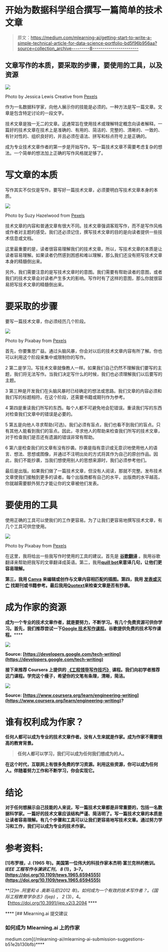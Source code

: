 # 开始为数据科学组合撰写一篇简单的技术文章

> 原文：<https://medium.com/mlearning-ai/getting-start-to-write-a-simple-technical-article-for-data-science-portfolio-bd5f96b956aa?source=collection_archive---------8----------------------->

## 文章写作的本质，要采取的步骤，要使用的工具，以及资源

![](img/dda7128f5c5b3b0ce18520f75da8cad1.png)

Photo by Jessica Lewis Creative from [Pexels](https://www.pexels.com/photo/ball-point-pen-on-opened-notebook-606541/)

作为一名数据科学家，向他人展示你的技能是必须的。一种方法是写一篇文章。文章是包含特定讨论的一段文字。

技术文章是独一无二的文章。这通常旨在使用技术或理解特定概念向读者解释。一篇好的技术文章在技术上是准确的、有用的、简洁的、完整的、清晰的、一致的、有针对性的、组织良好的，并且必须在语法、拼写和标点符号上是正确的。

成为专业技术文章作者的第一步是开始写作。写一篇技术文章不需要考虑复杂的想法。一个简单的想法加上正确的写作风格就足够了。

# 写文章的本质

写作其实不仅仅是写作。要写好一篇技术文章，必须要明白写技术文章本身的本质。

![](img/41bac21c73a620537fa9fd552a4f4e88.png)

Photo by Suzy Hazelwood from [Pexels](https://www.pexels.com/photo/black-and-red-typewriter-1995842/)

技术文章的内容和普通文章有很大不同。技术文章强调客观写作，而不是写作风格或作者对主题的感受。我们还必须记住，撰写技术文章的目的是向读者提供一些技术信息或文档。

这里最重要的是，读者很容易理解我们的技术文章。所以，写技术文章的本质是让读者容易理解。如果读者仍然感到困惑和难以理解，那么我们还没有把写技术文章本身的精髓倒出来。

另外，我们需要注意的是写技术文章时的意图。我们需要有帮助读者的意图，或者我们的技术文章会对读者产生多大的影响。写作时有了这样的意图，那么你就很容易把写技术文章的精髓倒出来。

# 要采取的步骤

要写一篇技术文章，你必须经历几个阶段。

![](img/33294f8a630ce5269b4febb928e4bf03.png)

Photo by Pixabay from [Pexels](https://www.pexels.com/photo/contemporary-gradient-handrails-perspective-434645/)

首先，你要集思广益。通过头脑风暴，你会对以后的技术文章内容有所了解。你也可以利用这个阶段来集中或限制你的写作。

2 第二是学习。写技术文章就像教人一样。如果我们自己仍然不理解我们要写的主题，我们将无法写作。当我们决定写什么的时候，我们也必须理解我们以后要写的主题。

3 第三种是开发我们在头脑风暴时已经确定的想法或思路。我们文章的内容必须和我们写的标题相符。在这个阶段，还需要书籍或期刊作为参考。

4 第四是重读我们所写的东西。每个人都不可避免地会犯错误。重读我们写的东西对检查我们文章中的错误是必要的。

5 第五是向他人寻求帮助(可选)。我们必须有盲点，我们也看不到我们的盲点。只有其他人能看到我们的盲点。因此，寻求他人的帮助来检查我们所写的技术文章，对于检查我们是否还有遗漏的错误非常有帮助。

6 第六是检查我们的文章有没有抄袭。抄袭是指有意识或无意识地使用他人的语言、想法、思想或图像，并通过不注明出处的方式将其作为自己的原创作品。因此，我们不能抄袭，当我们想使用别人的思想来源时，我们必须参考他们。

最后是出版。如果我们做了一篇技术文章，但没有人阅读，那就不完整。发布技术文章使我们接触到更多的读者。每个出版商都有自己的水平，出版商的水平越高，你就越需要额外努力才能让你的文章被他们发表。

# 要使用的工具

使用正确的工具可以使我们的工作更容易。为了让我们更容易地撰写技术文章，有几个工具可供您使用。

![](img/a93f5a8e370d1023ac50b4db19ba0e2e.png)

Photo by Pixabay from [Pexels](https://www.pexels.com/photo/business-computer-connection-contemporary-270640/)

在这里，我将给出一些我写作时使用的工具的建议。首先是 [**谷歌翻译**](http://translate.google.com) 。我用谷歌翻译来帮助把我写的文章翻译成英语。第二，我用[**quill bot**](https://quillbot.com/)**来意译几句，让他们更容易理解。**

**第三，我用 [**Canva**](https://www.canva.com/) 来编辑或创作与文章内容相匹配的插图。第四，我用 [**发表或灭亡**](https://harzing.com/resources/publish-or-perish/) 找期刊或书籍参考。最后我用[**Quotext**](https://www.quetext.com/)**来检查文章是否有抄袭。****

# ****成为作家的资源****

****成为一个专业的技术文章作者，就是要努力，不断学习。有几个免费资源可供你学习。首先，我们推荐尝试一下**[**Google 技术写作课程**](https://developers.google.com/tech-writing)**。谷歌提供免费的技术写作课程。********

******![](img/a772d14785d9a143f50ca620b8eef829.png)******

******Source: [https://developers.google.com/tech-writing](https://developers.google.com/tech-writing)******

******接下来推荐 Coursera 上提供的 [**《工程领导写作技巧》**](https://www.coursera.org/learn/engineering-writing?) 课程。我们向初学者推荐这门课程。学完这个瘦子，希望你的文笔有条理，清晰，简洁。******

****![](img/70e01a87f7b49fbab26d0a7a1f14e7c1.png)****

****Source: [https://www.coursera.org/learn/engineering-writing](https://www.coursera.org/learn/engineering-writing)?****

# ****谁有权利成为作家？****

****任何人都可以成为专业的技术文章作者。没有人生来就是作家。成为作家不需要很高的教育背景。****

> ****任何人都可以学习，我们可以成为任何我们想成为的人。****

****在这个时代，互联网上有很多免费的学习资源。利用这些资源，你可以成为任何人。伴随着努力工作和不断学习，你会实现它。****

# ****结论****

****对于任何想展示自己技能的人来说，写一篇技术文章都是非常重要的，包括一名数据科学家。一篇好的技术文章应该结构严谨、简洁明了。写一篇技术文章的本质是让读者容易理解。有几个步骤和工具可以让我们更容易地写技术文章。通过努力学习和工作，我们可以成为专业的技术作家。****

# ****参考资料:****

****[1]布罗根，J. (1965 年)。美国第一位伟大的科技作家本杰明·富兰克林的教训。 *IEEE 工程写作与演讲汇刊*， *8* (1)，3–7。[https://doi.org/10.1109/tews.1965.6594555](https://doi.org/10.1109/tews.1965.6594555)****

****[2]m .阿里和 d .奥斯马尼(2012 年)。如何成为一个有效的技术写作者？。*《国际工程教育学杂志》(Ijep)* ， *2* (3)，4。【https://doi.org/10.3991/ijep.v2i3.2094 ****

****[](/mlearning-ai/mlearning-ai-submission-suggestions-b51e2b130bfb) [## Mlearning.ai 提交建议

### 如何成为 Mlearning.ai 上的作家

medium.com](/mlearning-ai/mlearning-ai-submission-suggestions-b51e2b130bfb)****